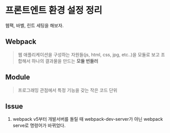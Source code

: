 # 프론트엔트 환경 설정 정리

웹팩, 바벨, 린트 세팅을 해보자.

## Webpack

> 웹 애플리케이션을 구성하는 자원들(js, html, css, jpg, etc..)을 모듈로 보고 조합해서 하나의 결과물을 만드는 **모듈 번들러**

## Module

> 프로그래밍 관점에서 특정 기능을 갖는 작은 코드 단위

## Issue

1. webpack v5부터 개발서버를 돌릴 때 webpack-dev-server가 아닌 webpack serve로 명령어가 바뀌었다.
